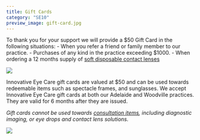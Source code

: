 ```yaml
---
title: Gift Cards
category: "SE10"
preview_image: gift-card.jpg
---
```


<div class="employee-heading">
To thank you for your support we will provide a $50 Gift Card in the following situations:
- When you refer a friend or family member to our practice.
- Purchases of any kind in the practice exceeding $1000. 
- When ordering a 12 months supply of <a href="/what-we-do/soft-contact-lenses">soft disposable contact lenses</a>
</div>

![](/uploads/gift-card-iec.png)

Innovative Eye Care gift cards are valued at \$50 and can be used towards redeemable items such as spectacle frames, and sunglasses. We accept Innovative Eye Care gift cards at both our Adelaide and Woodville practices. They are valid for 6 months after they are issued.

_Gift cards cannot be used towards [consultation items](/what-we-do/eye-exam), including diagnostic imaging, or eye drops and contact lens solutions._

![](/uploads/gift-card.jpg)

